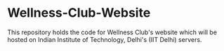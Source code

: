# Wellness-Club-Website
This repository holds the code for Wellness Club's website which will be hosted on Indian Institute of Technology, Delhi's (IIT Delhi) servers.

<YET TO BE COMPLETED>

